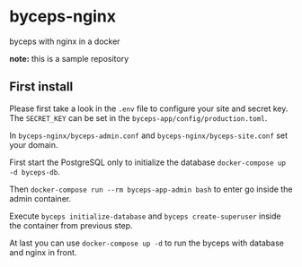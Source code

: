 # byceps-nginx
byceps with nginx in a docker

**note:** this is a sample repository


## First install
Please first take a look in the `.env` file to configure your site and secret key.
The `SECRET_KEY` can be set in the `byceps-app/config/production.toml`.

In `byceps-nginx/byceps-admin.conf` and `byceps-nginx/byceps-site.conf` set your domain.

First start the PostgreSQL only to initialize the database `docker-compose up -d byceps-db`.

Then `docker-compose run --rm byceps-app-admin bash` to enter go inside the admin container.

Execute `byceps initialize-database` and `byceps create-superuser` inside the container from previous step.

At last you can use `docker-compose up -d` to run the byceps with database and nginx in front.